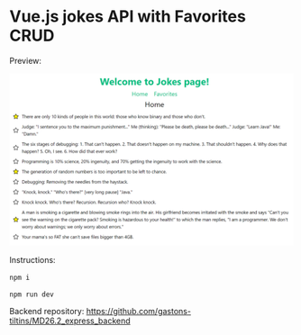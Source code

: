 # Vue.js jokes API with Favorites CRUD

Preview:

![preview](./preview.png)

Instructions:

```
npm i
```

```
npm run dev
```

Backend repository: https://github.com/gastons-tiltins/MD26.2_express_backend
